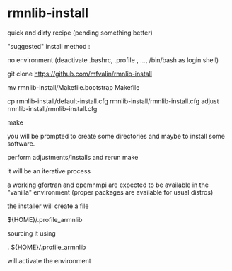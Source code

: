 # rmnlib-install

quick and dirty recipe (pending something better)

"suggested" install method :

no environment (deactivate .bashrc, .profile , ..., /bin/bash as login
shell)

git clone https://github.com/mfvalin/rmnlib-install

mv rmnlib-install/Makefile.bootstrap Makefile

cp  rmnlib-install/default-install.cfg rmnlib-install/rmnlib-install.cfg
adjust rmnlib-install/rmnlib-install.cfg

make

you will be prompted to create some directories and maybe to install
some software.

perform adjustments/installs and rerun make

it will be an iterative process

a working gfortran and opemnmpi are expected to be available in the
"vanilla" environment (proper packages are available for usual distros)

the installer will create a file

${HOME}/.profile_armnlib

sourcing it using

. ${HOME}/.profile_armnlib

will activate the environment
